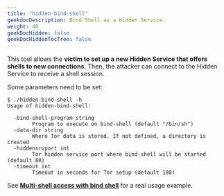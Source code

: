 ```yaml
---
title: "hidden-bind-shell"
geekdocDescription: Bind Shell as a Hidden Service.
weight: 40
geekDocHidden: false
geekDocHiddenTocTree: false
---
```

This tool allows the **victim to set up a new Hidden Service that offers shells to new connections**. Then, the attacker can connect to the Hidden Service to receive a shell session.

Some parameters need to be set:
```
$ ./hidden-bind-shell -h
Usage of hidden-bind-shell:

  -bind-shell-program string
        Program to execute on bind-shell (default "/bin/sh")
  -data-dir string
        Where Tor data is stored. If not defined, a directory is created
  -hiddensrvport int
        Tor hidden service port where bind-shell will be started (default 80)
  -timeout int
        Timeout in seconds for Tor setup (default 180)
```

See [**Multi-shell access with bind shell**](../../../posts/offensive-tor-toolkit/#multi-shell-access-with-bind-shell) for a real usage example.

